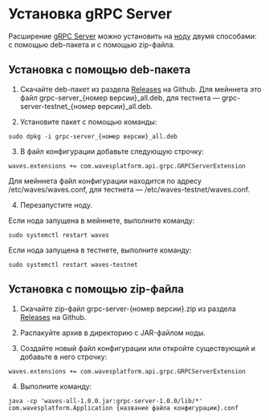 # Установка gRPC Server

Расширение [gRPC Server](/waves-node/extensions/grpc-server.md) можно установить на [ноду](/blockchain/node.md) двумя способами: с помощью deb-пакета и с помощью zip-файла.

## Установка с помощью deb-пакета

1. Скачайте deb-пакет из раздела [Releases](https://github.com/wavesplatform/Waves/releases) на Github. Для мейннета это файл grpc-server\_{номер версии}\_all.deb, для тестнета — grpc-server-testnet\_{номер версии}\_all.deb.

2. Установите пакет с помощью команды:

``` console
sudo dpkg -i grpc-server_{номер версии}_all.deb
```

3. В файл конфигурации добавьте следующую строчку:

```
waves.extensions += com.wavesplatform.api.grpc.GRPCServerExtension
```

Для мейннета файл конфигурации находится по адресу /etc/waves/waves.conf, для тестнета — /etc/waves-testnet/waves.conf.

4. Перезапустите ноду.

Если нода запущена в мейннете, выполните команду:

``` console
sudo systemctl restart waves
```

Если нода запущена в тестнете, выполните команду:

``` console
sudo systemctl restart waves-testnet
```

## Установка с помощью zip-файла

1. Скачайте zip-файл grpc-server-{номер версии}.zip из раздела [Releases](https://github.com/wavesplatform/Waves/releases) на Github.

2. Распакуйте архив в директорию с JAR-файлом ноды.

3. Создайте новый файл конфигурации или откройте существующий и добавьте в него строчку:

```
waves.extensions += com.wavesplatform.api.grpc.GRPCServerExtension
```

4. Выполните команду:

```
java -cp 'waves-all-1.0.0.jar:grpc-server-1.0.0/lib/*' com.wavesplatform.Application {название файла конфигурации}.conf
```
